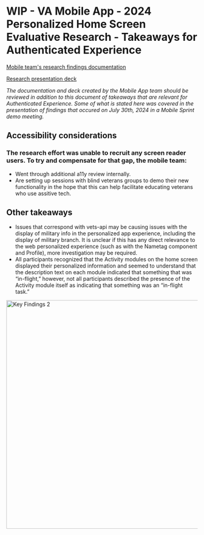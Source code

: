# WIP - VA Mobile App - 2024 Personalized Home Screen Evaluative Research - Takeaways for Authenticated Experience

[Mobile team's research findings documentation](https://github.com/department-of-veterans-affairs/va.gov-team/blob/master/products/va-mobile-app/ux-research/personalized-homescreen/2024-04%20Personalized%20Home%20Screen%20-%20evaluative%20research/personalized%20home%20screen%20-%20findings.md)

[Research presentation deck](https://github.com/department-of-veterans-affairs/va.gov-team/blob/master/products/va-mobile-app/ux-research/personalized-homescreen/2024-04%20Personalized%20Home%20Screen%20-%20evaluative%20research/2024%20-%20VA%20Mobile%20App%20-%20Home%20Screen%20Evaluative%20Research%20-%20Findings%20Report%20(internal).pdf)

_The documentation and deck created by the Mobile App team should be reviewed in addition to this document of takeaways that are relevant for Authenticated Experience. Some of what is stated here was covered in the presentation of findings that occured on July 30th, 2024 in a Mobile Sprint demo meeting._

## Accessibility considerations

### The research effort was unable to recruit any screen reader users. To try and compensate for that gap, the mobile team:
  - Went through additional a11y review internally.
  - Are setting up sessions with blind veterans groups to demo their new functionality in the hope that this can help facilitate educating veterans who use assitive tech.
 
## Other takeaways
- Issues that correspond with vets-api may be causing issues with the display of military info in the personalized app experience, including the display of military branch. It is unclear if this has any direct relevance to the web personalized experience (such as with the Nametag component and Profile), more investigation may be required. 
- All participants recognized that the Activity modules on the home screen displayed their personalized information and seemed to understand that the description text on each module indicated that something that was “in-flight,” however, not all participants described the presence of the Activity module itself as indicating that something was an “in-flight task.”
<img width="600" alt="Key Findings 2" src="https://github.com/user-attachments/assets/b3543f71-5ed3-46d1-a984-c4acc86aece2">
